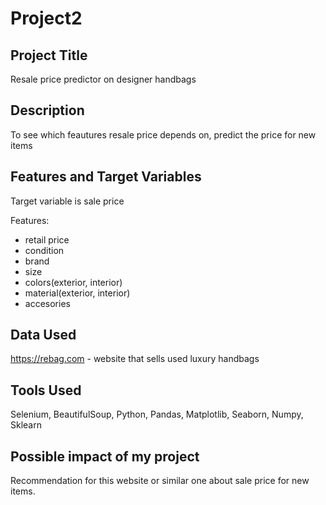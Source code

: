 # Project2

## Project Title
 Resale price predictor on designer handbags

## Description
To see which feautures resale price depends on, predict the price for new items

## Features and Target Variables
Target variable is sale price

Features: 
- retail price
- condition
- brand
- size
- colors(exterior, interior)
- material(exterior, interior)
- accesories

## Data Used 
https://rebag.com - website that sells used luxury handbags

## Tools Used 
Selenium, BeautifulSoup, Python, Pandas, Matplotlib, Seaborn, Numpy, Sklearn

## Possible impact of my project
Recommendation for this website or similar one about sale price for new items.
